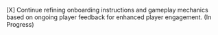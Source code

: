[X] Continue refining onboarding instructions and gameplay mechanics based on ongoing player feedback for enhanced player engagement. (In Progress)